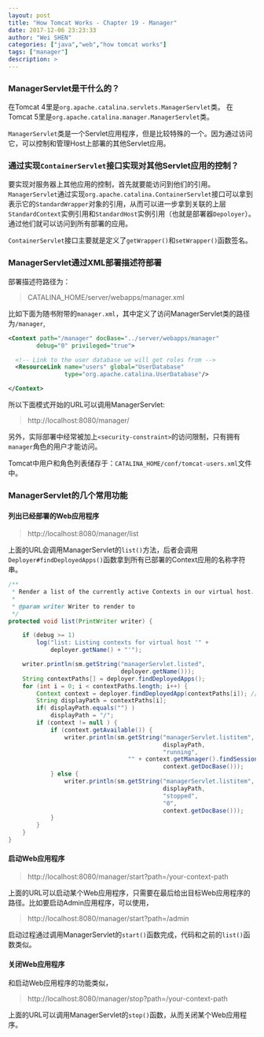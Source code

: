 ```yaml
---
layout: post
title: "How Tomcat Works - Chapter 19 - Manager"
date: 2017-12-06 23:23:33
author: "Wei SHEN"
categories: ["java","web","how tomcat works"]
tags: ["manager"]
description: >
---
```


### ManagerServlet是干什么的？
在Tomcat 4里是`org.apache.catalina.servlets.ManagerServlet`类。 在Tomcat 5里是`org.apache.catalina.manager.ManagerServlet`类。

`ManagerServlet`类是一个Servlet应用程序，但是比较特殊的一个。因为通过访问它，可以控制和管理Host上部署的其他Servlet应用。

### 通过实现`ContainerServlet`接口实现对其他Servlet应用的控制？
要实现对服务器上其他应用的控制，首先就要能访问到他们的引用。`ManagerServlet`通过实现`org.apache.catalina.ContainerServlet`接口可以拿到表示它的`StandardWrapper`对象的引用，从而可以进一步拿到关联的上层`StandardContext`实例引用和`StandardHost`实例引用（也就是部署器`Depoloyer`）。通过他们就可以访问到所有部署的应用。

`ContainerServlet`接口主要就是定义了`getWrapper()`和`setWrapper()`函数签名。

### ManagerServlet通过XML部署描述符部署
部署描述符路径为：
> CATALINA_HOME/server/webapps/manager.xml

比如下面为随书附带的`manager.xml`，其中定义了访问ManagerServlet类的路径为`/manager`,
```xml
<Context path="/manager" docBase="../server/webapps/manager"
        debug="0" privileged="true">

  <!-- Link to the user database we will get roles from -->
  <ResourceLink name="users" global="UserDatabase"
                type="org.apache.catalina.UserDatabase"/>

</Context>
```

所以下面模式开始的URL可以调用ManagerServlet:
> http://localhost:8080/manager/

另外，实际部署中经常被加上`<security-constraint>`的访问限制，只有拥有`manager`角色的用户才能访问。

Tomcat中用户和角色列表储存于：`CATALINA_HOME/conf/tomcat-users.xml`文件中。

### ManagerServlet的几个常用功能

#### 列出已经部署的Web应用程序
> http://localhost:8080/manager/list

上面的URL会调用ManagerServlet的`list()`方法，后者会调用`Deployer#findDeployedApps()`函数拿到所有已部署的Context应用的名称字符串。

```java
/**
 * Render a list of the currently active Contexts in our virtual host.
 *
 * @param writer Writer to render to
 */
protected void list(PrintWriter writer) {

    if (debug >= 1)
        log("list: Listing contexts for virtual host '" +
            deployer.getName() + "'");

    writer.println(sm.getString("managerServlet.listed",
                                deployer.getName()));
    String contextPaths[] = deployer.findDeployedApps();
    for (int i = 0; i < contextPaths.length; i++) {
        Context context = deployer.findDeployedApp(contextPaths[i]); // 拿到所有已部署的Context应用的名称字符串
        String displayPath = contextPaths[i];
        if( displayPath.equals("") )
            displayPath = "/";
        if (context != null ) {
            if (context.getAvailable()) {
                writer.println(sm.getString("managerServlet.listitem",
                                            displayPath,
                                            "running",
                                  "" + context.getManager().findSessions().length,
                                            context.getDocBase()));
            } else {
                writer.println(sm.getString("managerServlet.listitem",
                                            displayPath,
                                            "stopped",
                                            "0",
                                            context.getDocBase()));
            }
        }
    }
}
```

#### 启动Web应用程序
> http://localhost:8080/manager/start?path=/your-context-path

上面的URL可以启动某个Web应用程序，只需要在最后给出目标Web应用程序的路径。比如要启动Admin应用程序，可以使用，

> http://localhost:8080/manager/start?path=/admin

启动过程通过调用ManagerServlet的`start()`函数完成，代码和之前的`list()`函数类似。

#### 关闭Web应用程序
和启动Web应用程序的功能类似，
> http://localhost:8080/manager/stop?path=/your-context-path

上面的URL可以调用ManagerServlet的`stop()`函数，从而关闭某个Web应用程序。
